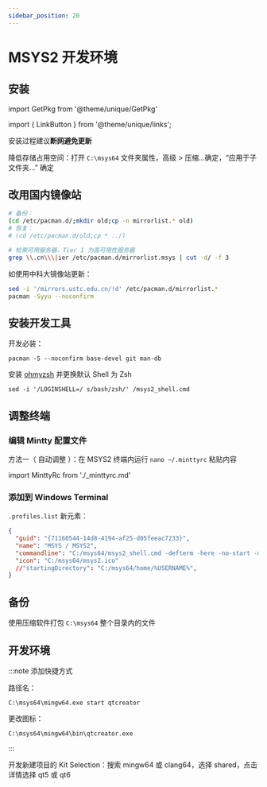 ```yaml
---
sidebar_position: 20
---
```


# MSYS2 开发环境

## 安装

import GetPkg from '@theme/unique/GetPkg'

<GetPkg name='msys2' winget />

import { LinkButton } from '@theme/unique/links';

<p>
<LinkButton icon name="国内镜像站" outline href="https://mirrorz.org/list/msys2" />
</p>

安装过程建议**断网避免更新**

降低存储占用空间：打开 `C:\msys64` 文件夹属性，高级 > 压缩...确定，“应用于子文件夹...” 确定

## 改用国内镜像站

```bash
# 备份：
(cd /etc/pacman.d/;mkdir old;cp -n mirrorlist.* old)
# 恢复：
# (cd /etc/pacman.d/old;cp * ../)

# 检索可用服务器，Tier 1 为高可用性服务器
grep \\.cn\\\|ier /etc/pacman.d/mirrorlist.msys | cut -d/ -f 3
```

如使用中科大镜像站更新：

```bash
sed -i '/mirrors.ustc.edu.cn/!d' /etc/pacman.d/mirrorlist.*
pacman -Syyu --noconfirm
```

## 安装开发工具

开发必装：

    pacman -S --noconfirm base-devel git man-db

安装 <a href='/docs/devenv/ohmyzsh' target='_blank'>ohmyzsh</a> 并更换默认 Shell 为 Zsh

    sed -i '/LOGINSHELL=/ s/bash/zsh/' /msys2_shell.cmd

## 调整终端

### 编辑 Mintty 配置文件

方法一（ 自动调整 ）：在 MSYS2 终端内运行 `nano ~/.minttyrc` 粘贴内容

import MinttyRc from './_minttyrc.md'

<MinttyRc/>

### 添加到 Windows Terminal

`.profiles.list` 新元素：

```json
{
  "guid": "{71160544-14d8-4194-af25-d05feeac7233}",
  "name": "MSYS / MSYS2",
  "commandline": "C:/msys64/msys2_shell.cmd -defterm -here -no-start -msys",
  "icon": "C:/msys64/msys2.ico"
  //"startingDirectory": "C:/msys64/home/%USERNAME%",
}
```

## 备份

使用压缩软件打包 `C:\msys64` 整个目录内的文件

## 开发环境

<!--
### [QT](https://wiki.qt.io/MSYS2)

可选事项：qt5 或 qt6, clang

```bash
# 基础
pacman -S --noconfirm mingw-w64-x86_64-toolchain mingw-w64-x86_64-qt-creator cmake

# 选择 Qt 版本
pacman -S --noconfirm mingw-w64-x86_64-qt5
pacman -S --noconfirm mingw-w64-x86_64-qt6

# 选择编译器
pacman -S --noconfirm mingw-w64-clang-x86_64-clang

```
-->

:::note 添加快捷方式

路径名：

    C:\msys64\mingw64.exe start qtcreator

更改图标：

    C:\msys64\mingw64\bin\qtcreator.exe

:::

开发新建项目的 Kit Selection：搜索 mingw64 或 clang64，选择 shared，点击详情选择 qt5 或 qt6
